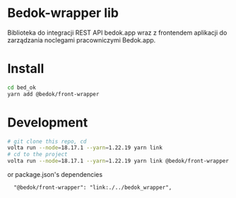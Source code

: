 Bedok-wrapper lib
==

Biblioteka do integracji REST API bedok.app wraz z frontendem aplikacji do zarządzania noclegami pracowniczymi Bedok.app.

Install
=

```sh
cd bed_ok
yarn add @bedok/front-wrapper
```

Development
==

```sh
# git clone this repo, cd
volta run --node=18.17.1 --yarn=1.22.19 yarn link
# cd to the project
volta run --node=18.17.1 --yarn=1.22.19 yarn link @bedok/front-wrapper
```

or package.json's dependencies

```
  "@bedok/front-wrapper": "link:./../bedok_wrapper",
```
